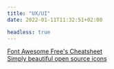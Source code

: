 ```yaml
---
title: "UX/UI"
date: 2022-01-11T11:32:51+02:00

headless: true
---
```


[Font Awesome Free's Cheatsheet](https://fontawesome.com/v5/cheatsheet) \
[Simply beautiful open source icons](https://feathericons.com/)
